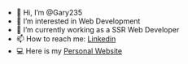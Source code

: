 - 👋 Hi, I’m @Gary235
- 👀 I’m interested in Web Development
- 🌱 I’m currently working as a SSR Web Developer
- 📫 How to reach me: <a target="_blank" href="https://www.linkedin.com/in/gary-berkman">Linkedin</a>
- 💻 Here is my <a target="_blank" href="https://gary235.github.io/portfolio">Personal Website</a>

